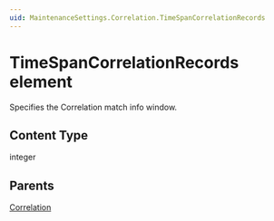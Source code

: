 ```yaml
---
uid: MaintenanceSettings.Correlation.TimeSpanCorrelationRecords
---
```


# TimeSpanCorrelationRecords element

Specifies the Correlation match info window.

## Content Type

integer

## Parents

[Correlation](xref:MaintenanceSettings.Correlation)
